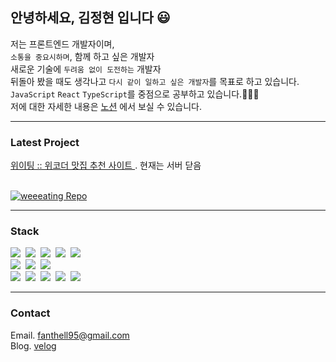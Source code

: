 <h2>안녕하세요, 김정현 입니다 😃</h2>

저는 프론트엔드 개발자이며,
<br/>
`소통을 중요시하며`, 함께 하고 싶은 개발자
<br/>
새로운 기술에 `두려움 없이 도전하는` 개발자
<br/>
뒤돌아 봤을 때도 생각나고 `다시 같이 일하고 싶은 개발자`를 목표로 하고 있습니다.
<br/>
`JavaScript` `React` `TypeScript`를 중점으로 공부하고 있습니다.👨🏻‍💻
<br/>
저에 대한 자세한 내용은 <a href="https://www.notion.so/1202cd6c75554d36affa9119793a6ac0">노션</a> 에서 보실 수 있습니다.

<hr/>

<h3>Latest Project</h3>
 
 <a href="www.weeeating.com ">
 위이팅 :: 위코더 맛집 추천 사이트
</a>
<span>. 현재는 서버 닫음</span>

<br/>
<br/>

[![weeeating Repo](https://github-readme-stats.vercel.app/api/pin/?username=Corete95&repo=weeeating)](https://github.com/Corete95/Weeeating)

<hr/>

<h3>Stack</h3>

<p>
 <img src="https://img.shields.io/badge/HTML5-f16524?style=flat-square&logo=HTML5&logoColor=white"/>&nbsp 
 <img src="https://img.shields.io/badge/CSS3-28a4d8?style=flat-square&logo=CSS3&logoColor=white"/>&nbsp 
 <img src="https://img.shields.io/badge/Bootstrap4-6e43a3?style=flat-square&logo=Bootstrap&logoColor=white"/>&nbsp 
 <img src="https://img.shields.io/badge/JavaScript-f7e018?style=flat-square&logo=JavaScript&logoColor=white"/>&nbsp 
 <img src="https://img.shields.io/badge/TypeScript-2d79c7?style=flat-square&logo=TypeScript&logoColor=white"/>&nbsp 
 <br>
 <img src="https://img.shields.io/badge/React-7ddfff?style=flat-square&logo=React&logoColor=black"/>&nbsp
 <img src="https://img.shields.io/badge/Redux-7649bb?style=flat-square&logo=Redux&logoColor=white"/>&nbsp 
 <img src="https://img.shields.io/badge/styled-e084c6?style=flat-square&logo=styled-components&logoColor=white"/>&nbsp 
 <br>
 <img src="https://img.shields.io/badge/Git-f05030?style=flat-square&logo=Git&logoColor=white"/>&nbsp 
 <img src="https://img.shields.io/badge/GitHub-black?style=flat-square&logo=GitHub&logoColor=white"/>&nbsp
 <img src="https://img.shields.io/badge/Slack-4a154b?style=flat-square&logo=Slack&logoColor=white"/>&nbsp
 <img src="https://img.shields.io/badge/Trello-0079bf?style=flat-square&logo=Trello&logoColor=white"/>&nbsp
 <img src="https://img.shields.io/badge/Notion-black?style=flat-square&logo=Notion&logoColor=white"/>&nbsp 
</p>

<hr/>

<h3>Contact</h3>
Email.  <a href="mailto:fanthell95@gmail.com">fanthell95@gmail.com</a> 
<br/>
Blog.  <a href="https://velog.io/@corete">velog</a> 
